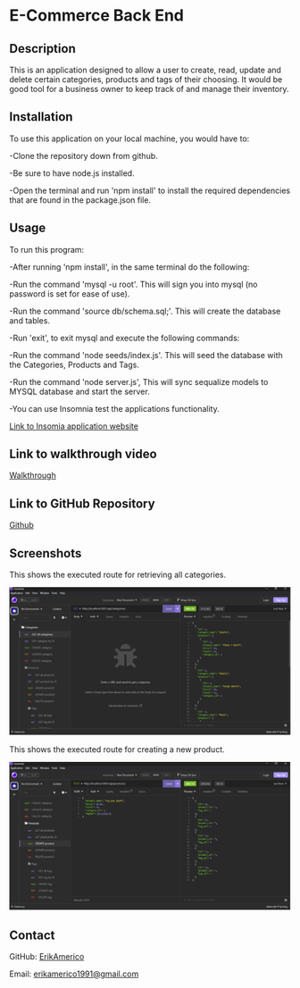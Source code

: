 # E-Commerce Back End

## Description
This is an application designed to allow a user to create, read, update and delete certain categories, products and tags of their choosing. It would be good tool for a business owner to keep track of and manage their inventory.

## Installation
To use this application on your local machine, you would have to:

-Clone the repository down from github.

-Be sure to have node.js installed.

-Open the terminal and run 'npm install' to install the required dependencies that are found in the package.json file.

## Usage
To run this program:

-After running 'npm install', in the same terminal do the following:

-Run the command 'mysql -u root'. This will sign you into mysql (no password is set for ease of use).

-Run the command 'source db/schema.sql;'. This will create the database and tables.

-Run 'exit', to exit mysql and execute the following commands:

-Run the command 'node seeds/index.js'. This will seed the database with the Categories, Products and Tags.

-Run the command 'node server.js', This will sync sequalize models to MYSQL database and start the server.

-You can use Insomnia test the applications functionality.

[Link to Insomia application website](https://docs.insomnia.rest/)

## Link to walkthrough video
[Walkthrough](https://watch.screencastify.com/v/It6G7MyHAY8IoG9Nxujy)

## Link to GitHub Repository
[Github](https://github.com/ErikAmerico/E-Commerce-Back-End)
 
## Screenshots
This shows the executed route for retrieving all categories. 

![Show Categories](/Assets/InsomniaApiCategories.png)

This shows the executed route for creating a new product.

![Create Product](/Assets/InsomniaApiCreateProduct.png)

## Contact

GitHub: [ErikAmerico](https://github.com/erikamerico)
    
Email: erikamerico1991@gmail.com